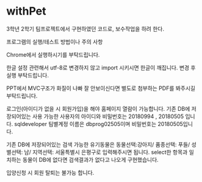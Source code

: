 # withPet
3학년 2학기 팀프로젝트에서 구현하였던 코드로, 보수작업을 하려 한다.

프로그램의 실행/테스트 방법이나 주의 사항

Chrome에서 실행하시기를 부탁드립니다.

한글 설정 관련해서 utf-8로 변경하지 않고 import 시키시면 한글이 깨집니다.
변경 후 실행 부탁드립니다.

PPT에서 MVC구조가 화질이 나빠 잘 안보이신다면 별도로 첨부하는 PDF를 봐주시길 부탁드립니다.

로그인(아이디가 없을 시 회원가입)을 해야 홈페이지 열람이 가능합니다.
기존 DB에 저장되어있는 사용 가능한 사용자의 아이디와 비밀번호는 20180994 , 20180505 입니다.
sqldeveloper 팀별계정 이름은 dbprog02505이며 비밀번호는 20180505입니다.

기존 DB에 저장되어있는 검색 가능한 유기동물은 동물선택:강아지/ 품종선택: 푸들/ 성별선택: 남/ 지역선택: 서울특별시 은평구로 입력해주시면 됩니다.
select한 항목과 일치하는 동물이 DB에 없다면 검색결과가 없다고 나오게 구현했습니다.

입양신청 시 회원 탈퇴는 불가능 합니다.
